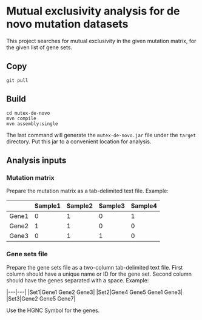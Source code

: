 # Mutual exclusivity analysis for de novo mutation datasets

This project searches for mutual exclusivity in the given mutation matrix, for the given list of gene sets.

## Copy

```
git pull 
```

## Build

```
cd mutex-de-novo
mvn compile
mvn assembly:single
```
The last command will generate the `mutex-de-novo.jar` file under the `target` directory. Put this jar to a convenient location for analysis.

## Analysis inputs

### Mutation matrix

Prepare the mutation matrix as a tab-delimited text file. Example:

|  |Sample1|Sample2|Sample3|Sample4|
|---|---|---|---|---|
|Gene1|0 |1 |0 |1
|Gene2|1 |1 |0 |0
|Gene3|0 |1 |1 |0

### Gene sets file

Prepare the gene sets file as a two-column tab-delimited text file. First column should have a unique name or ID for the gene set. Second column should have the genes separated with a space. Example:

|---|---|
|Set1|Gene1 Gene2 Gene3|
|Set2|Gene4 Gene5 Gene1 Gene3|
|Set3|Gene2 Gene5 Gene7|

Use the HGNC Symbol for the genes.
 
 
